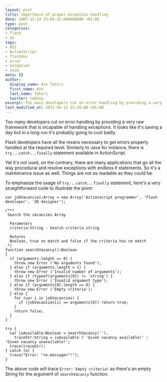 ```yaml
---
layout: post
title: Importance of proper exception handling
date: 2007-12-14 15:04:52.000000000 +01:00
type: post
categories:
- flash
- as
tags:
- AS2
- ActionScript
- flashdev
- error
- exception
- Java
meta: {}
author:
  display_name: Ain Tohvri
  first_name: Ain
  last_name: Tohvri
  twitter: tekkie
excerpt: Too many developers cut on error handling by providing a very raw framework that is incapable of handling exceptions.
last_modified_at: 2021-04-13 23:26:00 +01:00
---
```

Too many developers cut on error handling by providing a very raw framework that is incapable of handling exceptions. It looks like it's saving a day but in a long run it's probably going to cost badly.

Flash developers have all the means necessary to get errors properly handled at the required level. Similarly to Java for instance, there is `try...catch...finally` statement available in ActionScript.

Yet it's not used, on the contrary, there are many applications that go all the way procedural and resolve exceptions with endless if statements. So it's a maintenance issue as well. Things are not as readable as they could be.

To emphasize the usage of `try...catch...finally` statement, here's a very straightforward code to illustrate the point:

```
var jobVacancies:Array = new Array('Actionscript programmer', 'Flash developer', '3D designer');

/***
 Search the vacancies Array

  Parameters
  criteria:String - Search criteria string

  Returns
  Boolean, true on match and false if the criteria has no match
 */
function searchVacancy():Boolean
{
  if (arguments.length == 0) {
    throw new Error ('No arguments found');
  } else if (arguments.length > 1) {
    throw new Error ('Invalid number of arguments');
  } else if (typeof(arguments[0]) != 'string') {
    throw new Error ('Invalid argument type');
  } else if (arguments[0].length == 0) {
    throw new Error ('Empty criteria');
  } else {
    for (var i in jobVacancies) {
      if (jobVacancies[i] == arguments[0]) return true;
    }
    return false;
  }
}

try {
  var isAvailable:Boolean = searchVacancy(''),
    traceStr:String = isAvailable ? 'Given vacancy available!' : 'Given vacancy unavailable!';
  trace(traceStr);
} catch (e) {
  trace("Error: "+e.message+"!");
}
```

The above code will trace `Error: Empty criteria!` as there's an empty String for the argument of `searchVacancy` function.
